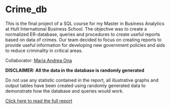 # Crime_db

This is the final project of a SQL course for my Master in Business Analytics at Hult International Business School.
The objective was to create a normalized ER-database, queries and procedures to create useful reports based on data of crimes.
Our team decided to focus on creating reports to provide useful information for developing new government policies and aids to reduce criminality in critical areas.

Collaborator: [Maria Andrea Ona](https://github.com/mandreaona)


**DISCLAIMER: All the data in the database is randomly generated**

Do not use any statistic contained in the report, all illustrative graphs and output tables have been created using randomly generated data to demonstrate how the database and queries would work.

[Click here to read the full report](./full_report.pdf)
